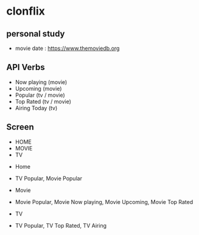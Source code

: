 # clonflix

## personal study
- movie date : https://www.themoviedb.org

## API Verbs
- Now playing (movie)
- Upcoming (movie)
- Popular (tv / movie)
- Top Rated (tv / movie)
- Airing Today (tv)

## Screen
- HOME
- MOVIE
- TV

* Home
- TV Popular, Movie Popular

* Movie
- Movie Popular, Movie Now playing, Movie Upcoming, Movie Top Rated

* TV
- TV Popular, TV Top Rated, TV Airing